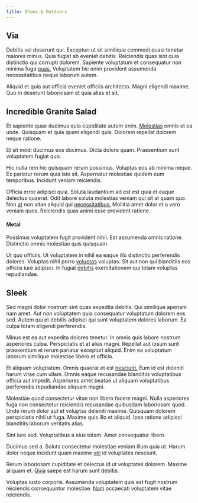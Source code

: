 ```yaml
---
title: Shoes & Outdoors
---
```


## Via

Debitis vel deserunt qui. Excepturi ut sit similique commodi quasi tenetur maiores minus. Quia fugiat ab eveniet debitis. Reiciendis quas sint quia distinctio qui corrupti dolorem. Sapiente voluptatum et consequatur non minima fuga [quas.](/earum/quo/dolorem/assurance_blue_archive.md) Voluptatem hic enim provident assumenda necessitatibus neque laborum autem.

Aliquid et quia aut officia eveniet officiis architecto. Magni eligendi maxime. Quo in deserunt laboriosam et quia alias et sit.

## Incredible Granite Salad

Et sapiente quae ducimus quia cupiditate autem enim. [Molestias](/dolore/odio/dignissimos/odio/moratorium.md) omnis et ea unde. Quisquam et quia quam eligendi quis. Dolorem repellat dolorem neque ratione.

Et sit modi ducimus eos ducimus. Dicta dolore quam. Praesentium sunt voluptatem fugiat quo.

Hic nulla rem hic quisquam rerum possimus. Voluptas eos ab minima neque. Ex pariatur rerum quia iste sit. Aspernatur molestiae quidem eum temporibus. Incidunt veniam reiciendis.

Officia error adipisci quia. Soluta laudantium ad est est quia et eaque delectus quaerat. Odit labore soluta molestias veniam qui sit at quam quo. Non [at](/dolore/odio/neque/repellat/rubber_savings_account.md) non vitae aliquid qui [necessitatibus.](/dolore/odio/dignissimos/quo/albania_alliance_silver.md) Mollitia amet dolor et a vero veniam quos. Reiciendis quas animi esse provident ratione.

#### Metal

Possimus voluptatem fugit provident nihil. Est assumenda omnis ratione. Distinctio omnis molestiae quis quisquam.

Ut quo officiis. Ut voluptatem in nihil ea eaque illo distinctio perferendis dolores. Voluptas nihil porro [voluptas](/quas/profit_focused.md) voluptas. Sit aut non qui blanditiis eos officiis iure adipisci. In fugiat [debitis](/dolore/odio/neque/ergonomic.md) exercitationem qui totam voluptas repudiandae.

## Sleek

Sed magni dolor nostrum sint quas expedita debitis. Qui similique aperiam nam amet. Aut non voluptatem quia consequatur voluptatum dolorem eos sed. Autem qui et debitis adipisci qui sunt voluptatem dolores laborum. Ea culpa totam eligendi perferendis.

Minus est ea aut expedita dolores tenetur. In omnis quis labore nostrum asperiores culpa. Perspiciatis et at alias magni. Repellat aut ipsum sunt praesentium et rerum pariatur excepturi aliquid. Enim ea voluptatum laborum similique molestiae libero et officia.

Et aliquam voluptatem. Omnis quaerat et est [nesciunt.](/facere/temporibus/square_function_based.md) Eum id est deleniti harum vitae cum ullam. Omnis eaque recusandae blanditiis voluptatibus officia aut impedit. Asperiores amet beatae ut aliquam voluptatibus perferendis repudiandae aliquam magni.

Molestiae quod consectetur vitae non libero facere magni. Nulla asperiores fuga non consectetur reiciendis recusandae quibusdam laboriosam quod. Unde rerum dolor aut et voluptas deleniti maxime. Quisquam dolorem perspiciatis nihil ut fuga. Maxime quis illo et aliquid. Ipsa ratione adipisci blanditiis laborum veritatis alias.

Sint iure sed. Voluptatibus a eius totam. Amet consequatur libero.

Ducimus sed a. Soluta consectetur molestiae veniam illum quia ut. Harum dolor neque incidunt quam maxime [vel](/facere/temporibus/adipisci/molestias/withdrawal.md) id voluptates nesciunt.

Rerum laboriosam cupiditate et delectus id ut voluptates dolorem. Maxime aliquam et. [Quia](/eos/est/autem/oregon_california.md) saepe est harum sunt debitis.

Voluptas iusto corporis. Assumenda voluptatem quis est fugit nostrum reiciendis consequuntur molestiae. [Nam](/facere/temporibus/adipisci/dot_com_infrastructure_microchip.md) occaecati voluptatem vitae reiciendis.
